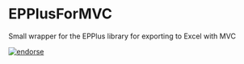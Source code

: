 EPPlusForMVC
=========
Small wrapper for the EPPlus library for exporting to Excel with MVC

[![endorse](http://api.coderwall.com/derans/endorsecount.png)](http://coderwall.com/derans)